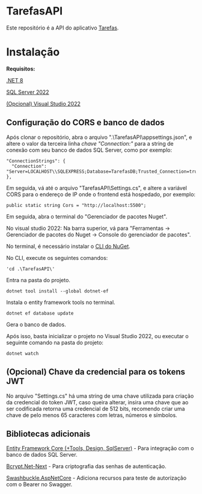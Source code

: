 # TarefasAPI

Este repositório é a API do aplicativo [Tarefas](https://github.com/altair-noberto/Tarefas).

# Instalação

**Requisitos:**

[.NET 8](https://dotnet.microsoft.com/pt-br/download/dotnet/8.0)

[SQL Server 2022](https://www.microsoft.com/pt-br/sql-server/sql-server-downloads)

[(Opcional) Visual Studio 2022](https://visualstudio.microsoft.com/pt-br/downloads/)

## Configuração do CORS e banco de dados

Após clonar o repositório, abra o arquivo ".\TarefasAPI\\appsettings.json", e altere o valor da terceira linha *chave "Connection:"* para a string de conexão com seu banco de dados SQL Server, como por exemplo:

```
"ConnectionStrings": {
  "Connection": "Server=LOCALHOST\\SQLEXPRESS;Database=TarefasDB;Trusted_Connection=true;TrustServerCertificate=True;"
},
```

Em seguida, vá até o arquivo "TarefasAPI\\Settings.cs", e altere a variável CORS para o endereço de IP onde o frontend está hospedado, por exemplo:

```
public static string Cors = "http://localhost:5500";
```

Em seguida, abra o terminal do "Gerenciador de pacotes Nuget".

No visual studio 2022: Na barra superior, vá para "Ferramentas -> Gerenciador de pacotes do Nuget -> Console do gerenciador de pacotes".

No terminal, é necessário instalar o [CLI do NuGet](https://learn.microsoft.com/pt-br/nuget/consume-packages/install-use-packages-nuget-cli).

No CLI, execute os seguintes comandos: 
```
'cd .\TarefasAPI\'
```
Entra na pasta do projeto.

```
dotnet tool install --global dotnet-ef
```
Instala o entity framework tools no terminal.

```
dotnet ef database update
```
Gera o banco de dados.

Após isso, basta inicializar o projeto no Visual Studio 2022, ou executar o seguinte comando na pasta do projeto:
```
dotnet watch
```

## (Opcional) Chave da credencial para os tokens JWT

No arquivo "Settings.cs" há uma string de uma chave utilizada para criação da credencial do token JWT, caso queira alterar, insira uma chave que ao ser codificada retorna uma credencial de 512 bits, recomendo criar uma chave de pelo menos 65 caracteres com letras, números e símbolos.

## Bibliotecas adicionais

[Entity Framework Core (+Tools, Design, SqlServer)](https://learn.microsoft.com/pt-br/ef/core/) - Para integração com o banco de dados SQL Server.

[Bcrypt.Net-Next](https://github.com/BcryptNet/bcrypt.net) - Para criptografia das senhas de autenticação.

[Swashbuckle.AspNetCore](https://github.com/domaindrivendev/Swashbuckle.AspNetCore) - Adiciona recursos para teste de autorização com o Bearer no Swagger.

